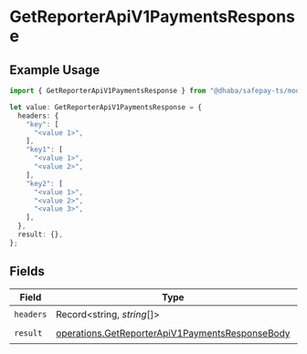 # GetReporterApiV1PaymentsResponse

## Example Usage

```typescript
import { GetReporterApiV1PaymentsResponse } from "@dhaba/safepay-ts/models/operations";

let value: GetReporterApiV1PaymentsResponse = {
  headers: {
    "key": [
      "<value 1>",
    ],
    "key1": [
      "<value 1>",
      "<value 2>",
    ],
    "key2": [
      "<value 1>",
      "<value 2>",
      "<value 3>",
    ],
  },
  result: {},
};
```

## Fields

| Field                                                                                                              | Type                                                                                                               | Required                                                                                                           | Description                                                                                                        |
| ------------------------------------------------------------------------------------------------------------------ | ------------------------------------------------------------------------------------------------------------------ | ------------------------------------------------------------------------------------------------------------------ | ------------------------------------------------------------------------------------------------------------------ |
| `headers`                                                                                                          | Record<string, *string*[]>                                                                                         | :heavy_check_mark:                                                                                                 | N/A                                                                                                                |
| `result`                                                                                                           | [operations.GetReporterApiV1PaymentsResponseBody](../../models/operations/getreporterapiv1paymentsresponsebody.md) | :heavy_check_mark:                                                                                                 | N/A                                                                                                                |